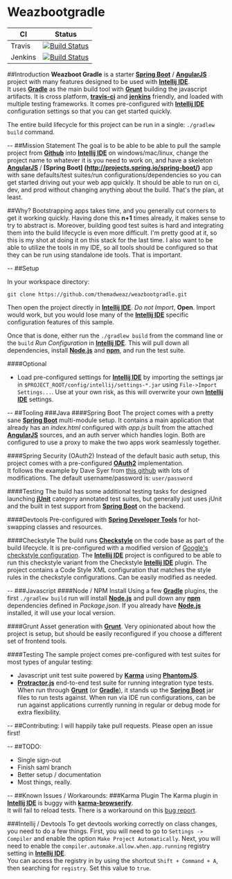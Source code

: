 # Weazbootgradle

CI | Status
 --- | ---
| Travis  |  [![Build Status](https://travis-ci.org/themadweaz/weazbootgradle.svg?branch=master)](https://travis-ci.org/themadweaz/weazbootgradle) |
| Jenkins | [![Build Status](http://jenkins.weaz.net/buildStatus/icon?job=weazboot)](http://jenkins.weaz.net/job/weazboot/) |

##Introduction
**Weazboot Gradle** is a starter **[Spring Boot](http://projects.spring.io/spring-boot/)** / **[AngularJS](https://angularjs.org/)** project with many features 
designed to be used with **[Intellij IDE](https://www.jetbrains.com/idea/)**.  
It uses **[Gradle](https://gradle.org/)** as the main build tool with **[Grunt](http://gruntjs.com/)** building the javascript artifacts.  It is cross platform, 
**[travis-ci](https://travis-ci.org/)** and **[jenkins](https://jenkins.io/)** friendly, and loaded with multiple testing frameworks.  It comes pre-configured with 
**[Intellij IDE](https://www.jetbrains.com/idea/)** configuration settings so that you can get started quickly.

The entire build lifecycle for this project can be run in a single: ``./gradlew build`` command.

--
##Mission Statement
The goal is to be able to be able to pull the sample project from **[Github](https://github.com)** into **[Intellij IDE](https://www.jetbrains.com/idea/)**
on windows/mac/linux, change the project name to whatever it is you need to work on, and have a skeleton **[AngularJS](https://angularjs.org/)** / **[Spring Boot]
(http://projects.spring.io/spring-boot/)** app with sane defaults/test suites/run configurations/dependencies so you can get started driving out your web app quickly.  It should
 be able to run on ci, dev, and prod without changing anything about the build.  That's the plan, at least.
 
##Why?
Bootstrapping apps takes time, and you generally cut corners to get it working quickly.  Having done this **n+1** times already, it makes sense to try to abstract is.  Moreover,
 building good test suites is hard and integrating them into the build lifecycle is even more difficult.  I'm pretty good at it, so this is my shot at doing it on this stack for
  the last time.  I also want to be able to utilize the tools in my IDE, so all tools should be configured so that they can be run using standalone ide tools.  That is important.

--
##Setup

In your workspace directory:
```Shell
git clone https://github.com/themadweaz/weazbootgradle.git
```

Then open the project directly in **[Intellij IDE](https://www.jetbrains.com/idea/)**.  *Do not Import*, **Open**.
Import would work, but you would lose many of the **[Intellij IDE](https://www.jetbrains.com/idea/)** specific configuration features of this sample.
 
Once that is done, either run the `./gradlew build` from the command line or the `build` *Run Configuration* in  **[Intellij IDE](https://www.jetbrains.com/idea/)**.
This will pull down all dependencies, install **[Node.js](https://nodejs.org)** and **[npm](https://www.npmjs.com/)**, and run the test suite.

####Optional
- Load pre-configured settings for **[Intellij IDE](https://www.jetbrains.com/idea/)** by importing the settings jar in `$PROJECT_ROOT/config/intellij/settings-*.jar`
using `File->Import Settings...`.  Use at your own risk, as this will overwrite your own **[Intellij IDE](https://www.jetbrains.com/idea/)** settings.

--
##Tooling
###Java
####Spring Boot
The project comes with a pretty sane **[Spring Boot](http://projects.spring.io/spring-boot/)** multi-module setup.  It contains a main application that already has an _index.html_ 
configured with _app.js_ built from the attached **[AngularJS](https://angularjs.org/)** sources, and an auth server which handles login.  Both are configured to use a proxy to 
make the two apps work seamlessly together.

####Spring Security (OAuth2)
Instead of the default basic auth setup, this project comes with a pre-configured **[OAuth2](http://oauth.net/2/)** implementation.  
It follows the example by Dave Syer from [this github](https://github.com/spring-guides/tut-spring-boot-oauth2) with lots of modifications.
The default username/password is: `user/password`

####Testing
The build has some additional testing tasks for designed launching **[jUnit](http://junit.org)** category annotated test suites, but generally just uses jUnit and the built in 
test support from **[Spring Boot](http://projects.spring.io/spring-boot/)** on the backend.  

####Devtools
Pre-configured with **[Spring Developer Tools](http://docs.spring.io/spring-boot/docs/current/reference/html/using-boot-devtools.html)** for hot-swapping classes and resources.

####Checkstyle
The build runs **[Checkstyle](http://checkstyle.sourceforge.net/)** on the code base as part of the build lifecycle.  It is pre-configured with a modified version
of [Google's checkstyle configuration](https://github.com/checkstyle/checkstyle/blob/master/src/main/resources/google_checks.xml).  The **[Intellij IDE](https://www.jetbrains.com/idea/)** project is configured to be able to run this checkstyle variant
from the Checkstyle **[Intellij IDE](https://www.jetbrains.com/idea/)** plugin.  The project contains a Code Style XML configuration that matches the style rules in the 
checkstyle configurations.  Can be easily modified as needed.

--
###Javascript
####Node / NPM Install
Using a few **[Gradle](https://gradle.org/)** plugins, the first ```./gradlew build``` run will install **[Node.js](https://nodejs.org)** and pull down
any **[npm](https://www.npmjs.com/)** dependencies defined in _Package.json_.  If you already have **[Node.js](https://nodejs.org)** installed, it will use your local version.

####Grunt
Asset generation with **[Grunt](http://gruntjs.com/)**.  Very opinionated about how the project is setup, but should be easily reconfigured if you choose a different set of 
frontend tools.

####Testing
The sample project comes pre-configured with test suites for most types of angular testing:
* Javascript unit test suite powered by **[Karma](https://karma-runner.github.io)** using **[PhantomJS](http://phantomjs.org/)**.  
* **[Protractor.js](http://www.protractortest.org)** end-to-end test suite for running integration type tests.  When run through **[Grunt](http://gruntjs.com/)** 
(or **[Gradle](https://gradle.org/)**), it stands up the **[Spring Boot](http://projects.spring.io/spring-boot/)** jar files to run tests against.  When run via IDE run 
configurations, can be run against applications currently running in regular or debug mode for extra flexibility.

--
##Contributing:
I will happily take pull requests.  Please open an issue first!

--
##TODO:
* Single sign-out
* Finish saml branch
* Better setup / documentation
* Most things, really.

--
##Known Issues / Workarounds:
###Karma Plugin
The Karma plugin in **[Intellij IDE](https://www.jetbrains.com/idea/)** is buggy with **[karma-browserify](https://github.com/nikku/karma-browserify)**.  
It will fail to reload tests. There is a workaround on this [bug report](https://youtrack.jetbrains.com/issue/WEB-12496).

###Intellij / Devtools
To get devtools working correctly on class changes, you need to do a few things.  First, you will need to go to `Settings -> Compiler` and enable the option `Make Project Automatically`.  Next, you will need to enable the `compiler.automake.allow.when.app.running` registry setting in **[Intellij IDE](https://www.jetbrains.com/idea/)**.  
You can access the registry in by using the shortcut `Shift + Command + A`, then searching for `registry`.  Set this value to `true`.
